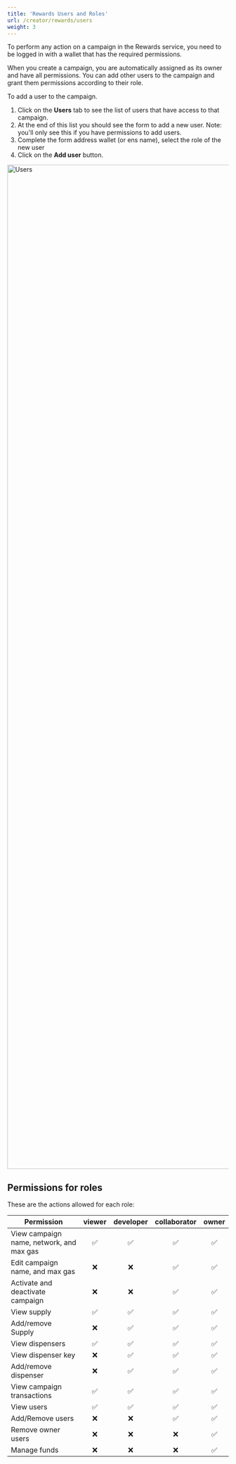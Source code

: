 ```yaml
---
title: 'Rewards Users and Roles'
url: /creator/rewards/users
weight: 3
---
```


To perform any action on a campaign in the Rewards service, you need to be logged in with a wallet that has the required permissions.

When you create a campaign, you are automatically assigned as its owner and have all permissions. You can add other users to the campaign and grant them permissions according to their role.

To add a user to the campaign.

1. Click on the **Users** tab to see the list of users that have access to that campaign.
2. At the end of this list you should see the form to add a new user. Note: you'll only see this if you have permissions to add users.
3. Complete the form address wallet (or ens name), select the role of the new user
4. Click on the **Add user** button.

<img src="/images/rewards/users.png" alt="Users" width="2284" hegiht="689" />

## Permissions for roles

These are the actions allowed for each role:

| Permission                               | viewer | developer | collaborator | owner |
| ---------------------------------------- | :----: | :-------: | :----------: | :---: |
| View campaign name, network, and max gas |   ✅   |    ✅     |      ✅      |  ✅   |
| Edit campaign name, and max gas          |   ❌   |    ❌     |      ✅      |  ✅   |
| Activate and deactivate campaign         |   ❌   |    ❌     |      ✅      |  ✅   |
| View supply                              |   ✅   |    ✅     |      ✅      |  ✅   |
| Add/remove Supply                        |   ❌   |    ✅     |      ✅      |  ✅   |
| View dispensers                          |   ✅   |    ✅     |      ✅      |  ✅   |
| View dispenser key                       |   ❌   |    ✅     |      ✅      |  ✅   |
| Add/remove dispenser                     |   ❌   |    ✅     |      ✅      |  ✅   |
| View campaign transactions               |   ✅   |    ✅     |      ✅      |  ✅   |
| View users                               |   ✅   |    ✅     |      ✅      |  ✅   |
| Add/Remove users                         |   ❌   |    ❌     |      ✅      |  ✅   |
| Remove owner users                       |   ❌   |    ❌     |      ❌      |  ✅   |
| Manage funds                             |   ❌   |    ❌     |      ❌      |  ✅   |
